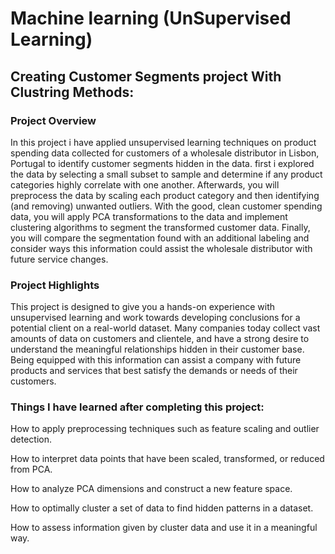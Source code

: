 # Machine learning (UnSupervised Learning)
## Creating Customer Segments project With Clustring Methods:

### Project Overview
In this project i have applied unsupervised learning techniques on product spending data collected for customers of a wholesale distributor in Lisbon, Portugal to identify customer segments hidden in the data. first i explored the data by selecting a small subset to sample and determine if any product categories highly correlate with one another. Afterwards, you will preprocess the data by scaling each product category and then identifying (and removing) unwanted outliers. With the good, clean customer spending data, you will apply PCA transformations to the data and implement clustering algorithms to segment the transformed customer data. Finally, you will compare the segmentation found with an additional labeling and consider ways this information could assist the wholesale distributor with future service changes.

### Project Highlights
This project is designed to give you a hands-on experience with unsupervised learning and work towards developing conclusions for a potential client on a real-world dataset. Many companies today collect vast amounts of data on customers and clientele, and have a strong desire to understand the meaningful relationships hidden in their customer base. Being equipped with this information can assist a company with future products and services that best satisfy the demands or needs of their customers.

### Things I have learned after completing this project:

How to apply preprocessing techniques such as feature scaling and outlier detection.

How to interpret data points that have been scaled, transformed, or reduced from PCA.

How to analyze PCA dimensions and construct a new feature space.

How to optimally cluster a set of data to find hidden patterns in a dataset.

How to assess information given by cluster data and use it in a meaningful way.
